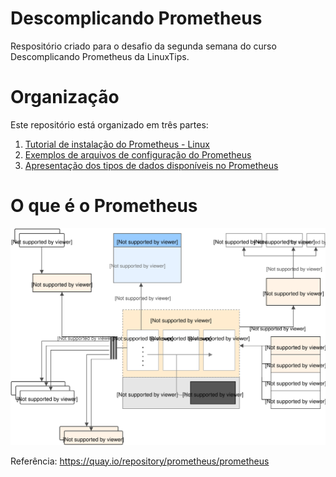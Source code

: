 # Descomplicando Prometheus
Respositório criado para o desafio da segunda semana do curso Descomplicando Prometheus da LinuxTips.

# Organização

Este repositório está organizado em três partes:

1. [Tutorial de instalação do Prometheus - Linux](./tutorial/README.md)
2. [Exemplos de arquivos de configuração do Prometheus](./conf/README.md)
3. [Apresentação dos tipos de dados disponíveis no Prometheus](./tipos_de_dados/README.md)

# O que é o Prometheus

![Prometheus](images/Arquitetura-Prometheus.svg)

Referência: https://quay.io/repository/prometheus/prometheus
